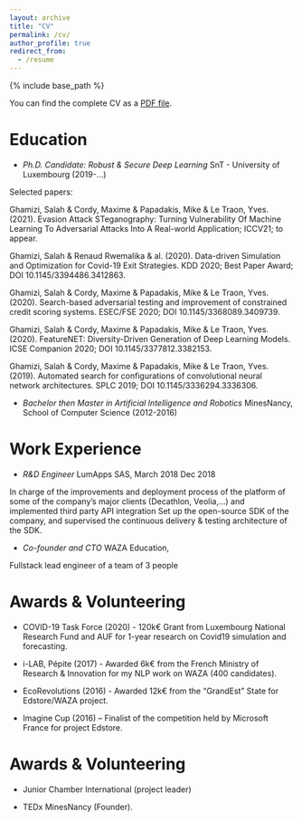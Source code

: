 ```yaml
---
layout: archive
title: "CV"
permalink: /cv/
author_profile: true
redirect_from:
  - /resume
---
```


{% include base_path %}

You can find the complete CV as a [PDF file](https://yamizi.github.io/page/files/cv.pdf).


Education
======

* *Ph.D. Candidate: Robust & Secure Deep Learning*
SnT - University of Luxembourg (2019-...)

Selected papers: 

Ghamizi, Salah & Cordy, Maxime & Papadakis, Mike & Le Traon, Yves. (2021). Evasion Attack STeganography: Turning Vulnerability Of Machine Learning To Adversarial Attacks Into A Real-world Application; ICCV21; to appear.

Ghamizi, Salah & Renaud Rwemalika & al. (2020). Data-driven Simulation and Optimization for Covid-19 Exit Strategies. KDD 2020; Best Paper Award; DOI 10.1145/3394486.3412863.  

Ghamizi, Salah & Cordy, Maxime & Papadakis, Mike & Le Traon, Yves. (2020). Search-based adversarial testing and improvement of constrained credit scoring systems. ESEC/FSE 2020; 
DOI 10.1145/3368089.3409739.

Ghamizi, Salah & Cordy, Maxime & Papadakis, Mike & Le Traon, Yves. (2020). FeatureNET: Diversity-Driven Generation of Deep Learning Models. ICSE Companion 2020; DOI 10.1145/3377812.3382153.

Ghamizi, Salah & Cordy, Maxime & Papadakis, Mike & Le Traon, Yves. (2019). Automated search for configurations of convolutional neural network architectures. SPLC 2019; DOI 10.1145/3336294.3336306. 


* *Bachelor then Master in Artificial Intelligence and Robotics* 
MinesNancy, School of Computer Science  (2012-2016)

Work Experience
======

* *R&D Engineer*
LumApps SAS, March 2018 Dec 2018

In charge of the improvements and deployment process of the platform of some of the company’s major clients (Decathlon, Veolia,…) and implemented third party API integration Set up the open-source SDK of the company, and supervised the continuous delivery & testing architecture of the SDK.


* *Co-founder and CTO*
WAZA Education, 

Fullstack lead engineer of a team of 3 people


Awards & Volunteering
======

* COVID-19 Task Force (2020) - 120k€ Grant from Luxembourg National Research Fund and AUF for 1-year research on Covid19 simulation and forecasting.

* i-LAB, Pépite (2017) - Awarded 6k€ from the French Ministry of Research & Innovation for my NLP work on WAZA (400 candidates).

* EcoRevolutions (2016) - Awarded 12k€ from the “GrandEst” State for Edstore/WAZA project.

* Imagine Cup (2016) – Finalist of the competition held by Microsoft France for project Edstore.


Awards & Volunteering 
======

* Junior Chamber International (project leader)

* TEDx MinesNancy (Founder).
